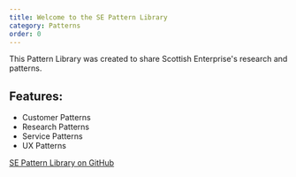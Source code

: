 ```yaml
---
title: Welcome to the SE Pattern Library
category: Patterns
order: 0
---
```


This Pattern Library was created to share Scottish Enterprise's research and patterns.

## Features:

* Customer Patterns
* Research Patterns
* Service Patterns
* UX Patterns

[SE Pattern Library on GitHub](https://github.com/ScotentSD/patterns)
